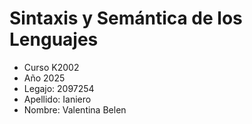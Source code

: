 # Sintaxis y Semántica de los Lenguajes

- Curso K2002
- Año 2025
- Legajo: 2097254
- Apellido: Ianiero
- Nombre: Valentina Belen
